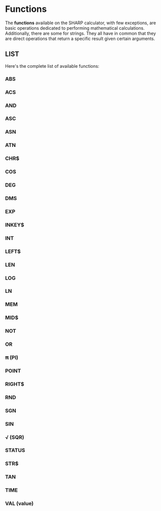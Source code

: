 # Functions

The **functions** available on the SHARP calculator, with few exceptions, are basic operations dedicated to performing mathematical calculations. Additionally, there are some for strings. They all have in common that they are direct operations that return a specific result given certain arguments.

## LIST

Here's the complete list of available functions:

### ABS

### ACS

### AND

### ASC

### ASN

### ATN

### CHR$

### COS

### DEG

### DMS

### EXP

### INKEY$

### INT 

### LEFT$

### LEN

### LOG

### LN

### MEM

### MID$

### NOT

### OR 

### 𝛑 (PI)

### POINT 

### RIGHT$

### RND

### SGN

### SIN

### √ (SQR)

### STATUS

### STR$

### TAN

### TIME

### VAL (value)
